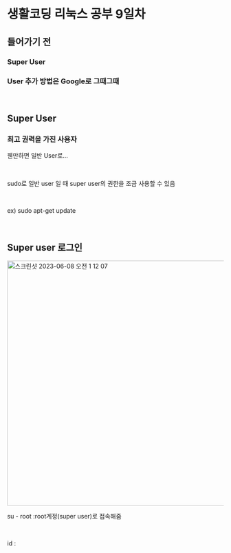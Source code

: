 <h1>생활코딩 리눅스 공부 9일차</h1>

<h2>들어가기 전</h2>

<h3>Super User</h3>

<h3>User 추가 방법은 Google로 그때그때</h3>

</br>

<h2>Super User</h2>

<h3>최고 권력을 가진 사용자</h3>

웬만하면 일반 User로...

</br>

sudo로 일반 user 일 때 super user의 권한을 조금 사용할 수 있음

</br>

ex) sudo apt-get update

</br>

<h2>Super user 로그인</h2>

<img width="569" alt="스크린샷 2023-06-08 오전 1 12 07" src="https://github.com/DuHyeon2/LinuxStudy/assets/83499405/3e1386f4-f47a-4caa-b13f-3ac04d6058f3">

</br>

su - root :root계정(super user)로 접속해줌

</br>

id : 
